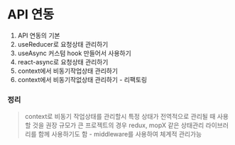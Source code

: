 # API 연동

1. API 연동의 기본
2. useReducer로 요청상태 관리하기
3. useAsync 커스텀 hook 만들어서 사용하기
4. react-async로 요청상태 관리하기
5. context에서 비동기작업상태 관리하기
6. context에서 비동기작없상태 관리하기 - 리팩토링

### 정리

> context로 비동기 작업상태를 관리할시 특정 상태가 전역적으로 관리될 때 사용할 것을 권장
> 규모가 큰 프로젝트의 경우 redux, mopX 같은 상태관리 라이브러리를 함께 사용하기도 함 - middleware를 사용하여 체계적 관리가능
